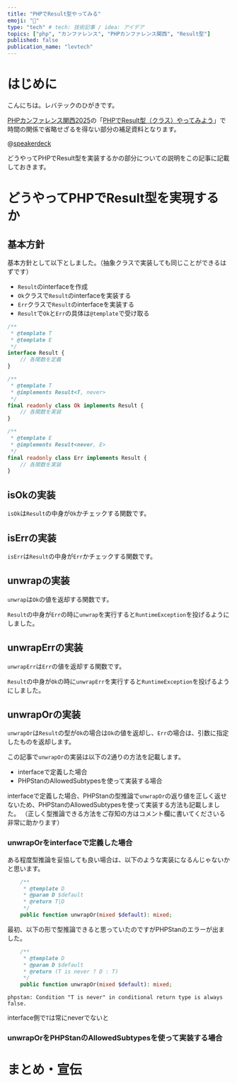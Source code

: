 ```yaml
---
title: "PHPでResult型やってみる"
emoji: "🐘"
type: "tech" # tech: 技術記事 / idea: アイデア
topics: ["php", "カンファレンス", "PHPカンファレンス関西", "Result型"]
published: false
publication_name: "levtech"
---
```


# はじめに

こんにちは。レバテックのひがきです。

[PHPカンファレンス関西2025](https://2025.kphpug.jp/)の「[PHPでResult型（クラス）やってみよう](https://fortee.jp/phpcon-kansai2025/proposal/6d3a6fd6-f8e1-4362-adad-4f34548b7a9f)」で時間の関係で省略せざるを得ない部分の補足資料となります。

@[speakerdeck](370920ae44cb45bf97dde8d29440ab32)

どうやってPHPでResult型を実装するかの部分についての説明をこの記事に記載しておきます。

# どうやってPHPでResult型を実現するか

## 基本方針

基本方針として以下としました。（抽象クラスで実装しても同じことができるはずです）
- `Result`のinterfaceを作成
- `Ok`クラスで`Result`のinterfaceを実装する
- `Err`クラスで`Result`のinterfaceを実装する
- `Result`で`Ok`と`Err`の具体は`@template`で受け取る

```php
/**
 * @template T
 * @template E
 */
interface Result {
    // 各関数を定義
}
```

```php
/**
 * @template T
 * @implements Result<T, never>
 */
final readonly class Ok implements Result {
    // 各関数を実装
}
```

```php
/**
 * @template E
 * @implements Result<never, E>
 */
final readonly class Err implements Result {
    // 各関数を実装
}
```

## isOkの実装

`isOk`は`Result`の中身が`Ok`かチェックする関数です。

## isErrの実装

`isErr`は`Result`の中身が`Err`かチェックする関数です。

## unwrapの実装

`unwrap`は`Ok`の値を返却する関数です。

`Result`の中身が`Err`の時に`unwrap`を実行すると`RuntimeException`を投げるようにしました。

## unwrapErrの実装

`unwrapErr`は`Err`の値を返却する関数です。

`Result`の中身が`Ok`の時に`unwrapErr`を実行すると`RuntimeException`を投げるようにしました。

## unwrapOrの実装

`unwrapOr`は`Result`の型が`Ok`の場合は`Ok`の値を返却し、`Err`の場合は、引数に指定したものを返却します。

この記事で`unwrapOr`の実装は以下の2通りの方法を記載します。

- interfaceで定義した場合
- PHPStanのAllowedSubtypesを使って実装する場合

interfaceで定義した場合、PHPStanの型推論で`unwrapOr`の返り値を正しく返せないため、PHPStanのAllowedSubtypesを使って実装する方法も記載しました。
（正しく型推論できる方法をご存知の方はコメント欄に書いてくださいる非常に助かります）

### unwrapOrをinterfaceで定義した場合

ある程度型推論を妥協しても良い場合は、以下のような実装になるんじゃないかと思います。

```php
    /**
     * @template D
     * @param D $default
     * @return T|D
     */
    public function unwrapOr(mixed $default): mixed;
```


最初、以下の形で型推論できると思っていたのですがPHPStanのエラーが出ました。

```php
    /**
     * @template D
     * @param D $default
     * @return (T is never ? D : T)
     */
    public function unwrapOr(mixed $default): mixed;
```

`phpstan: Condition "T is never" in conditional return type is always false.`

interface側で`T`は常にneverでないと

### unwrapOrをPHPStanのAllowedSubtypesを使って実装する場合




# まとめ・宣伝


